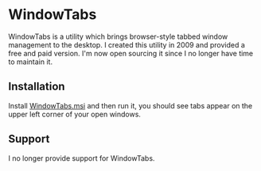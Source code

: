 # WindowTabs

WindowTabs is a utility which brings browser-style tabbed window management to the desktop. I created this utility in 2009 and 
provided a free and paid version. I'm now open sourcing it since I no longer have time to maintain it.

## Installation
Install [WindowTabs.msi](http://windowtabs.com/WindowTabs.msi) and then run it, you should see tabs appear on the upper left corner 
of your open windows. 

## Support
I no longer provide support for WindowTabs.

